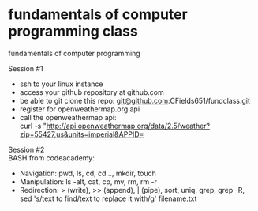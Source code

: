 # fundamentals of computer programming class  
fundamentals of computer programming  

Session #1  
- ssh to your linux instance
- access your github repository at github.com
- be able to git clone this repo: git@github.com:CFields651/fundclass.git
- register for openweathermap.org api
- call the openweathermap api:  
curl -s "http://api.openweathermap.org/data/2.5/weather?zip=55427,us&units=imperial&APPID=  

Session #2  
BASH from codeacademy:   
- Navigation: pwd, ls, cd, cd .., mkdir, touch  
- Manipulation: ls -alt, cat, cp, mv, rm, rm -r  
- Redirection: > (write), >> (append), | (pipe), sort, uniq, grep, grep -R, sed 's/text to find/text to replace it with/g' filename.txt  
